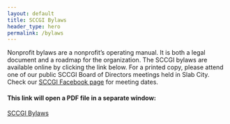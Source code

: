 ```yaml
---
layout: default
title: SCCGI Bylaws
header_type: hero
permalink: /bylaws
---
```


Nonprofit bylaws are a nonprofit’s operating manual. It is both a legal document and a roadmap for the organization. The SCCGI bylaws are available online by clicking the link below. For a printed copy, please attend one of our public SCCGI Board of Directors meetings held in Slab City. Check our [SCCGI Facebook page](http://www.facebook.com/SCCGinc/) for meeting dates.

#### This link will open a PDF file in a separate window:
<a href="http://www.sccgi.org/wp-content/uploads/2020/01/SCCGI-Bylaws-v3-1.pdf" target="_blank">SCCGI Bylaws</a>
